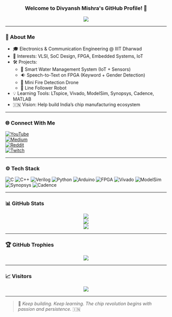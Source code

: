 <h3 align="center">
  Welcome to Divyansh Mishra's GitHub Profile! 👋
</h3>

<p align="center">
  <a href="https://github.com/divyanshmishra1">
    <img src="https://readme-typing-svg.herokuapp.com?font=Fira+Code&size=22&duration=2500&pause=800&center=true&vCenter=true&multiline=true&width=650&height=100&lines=Hi%2C+I+am+Divyansh+Mishra;ECE+Undergrad+at+IIIT+Dharwad;Aspiring+VLSI+Engineer+%7C+FPGA+and+EDA+Explorer">
  </a>
</p>

---

### 💫 About Me

- 🎓 Electronics & Communication Engineering @ IIIT Dharwad  
- 🔬 Interests: VLSI, SoC Design, FPGA, Embedded Systems, IoT  
- 🛠️ Projects:  
  - 🚰 Smart Water Management System (IoT + Sensors)  
  - 🔉 Speech-to-Text on FPGA (Keyword + Gender Detection)  
  - 🚁 Mini Fire Detection Drone
  - 🤖 Line Follower Robot
- 💡 Learning Tools: LTspice, Vivado, ModelSim, Synopsys, Cadence, MATLAB  
- 🇮🇳 Vision: Help build India’s chip manufacturing ecosystem  

---

### 🌐 Connect With Me

[![YouTube](https://img.shields.io/badge/YouTube-%23FF0000.svg?logo=YouTube&logoColor=white)](https://youtube.com/c/CodeWhiteWeb)  
[![Medium](https://img.shields.io/badge/Medium-12100E?logo=medium&logoColor=white)](https://medium.com/@CodeWhiteWeb)  
[![Reddit](https://img.shields.io/badge/Reddit-%23FF4500.svg?logo=Reddit&logoColor=white)](https://reddit.com/user/CodeWhiteWeb)  
[![Twitch](https://img.shields.io/badge/Twitch-%239146FF.svg?logo=Twitch&logoColor=white)](https://twitch.tv/code_white_web)

---

### ⚙️ Tech Stack

![C](https://img.shields.io/badge/C-%2300599C.svg?style=flat&logo=c&logoColor=white)
![C++](https://img.shields.io/badge/C++-%2300599C.svg?style=flat&logo=c%2B%2B&logoColor=white)
![Verilog](https://img.shields.io/badge/Verilog-red?style=flat)
![Python](https://img.shields.io/badge/Python-3670A0?style=flat&logo=python&logoColor=ffdd54)
![Arduino](https://img.shields.io/badge/Arduino-00979D?style=flat&logo=arduino&logoColor=white)
![FPGA](https://img.shields.io/badge/FPGA-blue?style=flat)
![Vivado](https://img.shields.io/badge/Vivado-yellow?style=flat)
![ModelSim](https://img.shields.io/badge/ModelSim-007ACC?style=flat)
![Synopsys](https://img.shields.io/badge/Synopsys-red?style=flat)
![Cadence](https://img.shields.io/badge/Cadence-red?style=flat)

---

### 📊 GitHub Stats

<p align="center">
  <img src="https://github-readme-stats.vercel.app/api?username=divyanshmishra1&show_icons=true&theme=radical&count_private=true" />
  <br/>
  <img src="https://github-readme-streak-stats.herokuapp.com?user=divyanshmishra1&theme=radical" />
  <br/>
  <img src="https://github-readme-stats.vercel.app/api/top-langs/?username=divyanshmishra1&layout=compact&theme=radical" />
</p>

---

### 🏆 GitHub Trophies

<p align="center">
  <img src="https://github-profile-trophy.vercel.app/?username=divyanshmishra1&theme=discord&margin-w=8" />
</p>

---

### 📈 Visitors

<p align="center">
  <img src="https://komarev.com/ghpvc/?username=divyanshmishra1&label=Profile+Views&color=brightgreen" />
</p>

---

> 🔧 *Keep building. Keep learning. The chip revolution begins with passion and persistence.* 🇮🇳
